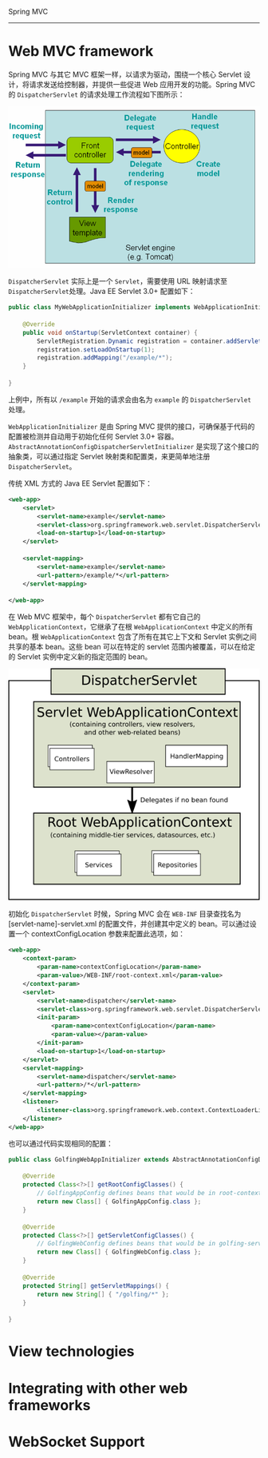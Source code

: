 Spring MVC

---

# Web MVC framework
Spring MVC 与其它 MVC 框架一样，以请求为驱动，围绕一个核心 Servlet 设计，将请求发送给控制器，并提供一些促进 Web 应用开发的功能。Spring MVC 的 `DispatcherServlet` 的请求处理工作流程如下图所示：

![images](images/mvc.png)

`DispatcherServlet` 实际上是一个 `Servlet`，需要使用 URL 映射请求至 `DispatcherServlet`处理。Java EE Servlet 3.0+ 配置如下：
```java
public class MyWebApplicationInitializer implements WebApplicationInitializer {

    @Override
    public void onStartup(ServletContext container) {
        ServletRegistration.Dynamic registration = container.addServlet("example", new DispatcherServlet());
        registration.setLoadOnStartup(1);
        registration.addMapping("/example/*");
    }

}
```
上例中，所有以 `/example` 开始的请求会由名为 `example` 的 `DispatcherServlet` 处理。

`WebApplicationInitializer` 是由 Spring MVC 提供的接口，可确保基于代码的配置被检测并自动用于初始化任何 Servlet 3.0+ 容器。`AbstractAnnotationConfigDispatcherServletInitializer` 是实现了这个接口的抽象类，可以通过指定 Servlet 映射类和配置类，来更简单地注册 `DispatcherServlet`。

传统 XML 方式的 Java EE Servlet 配置如下：
```xml
<web-app>
    <servlet>
        <servlet-name>example</servlet-name>
        <servlet-class>org.springframework.web.servlet.DispatcherServlet</servlet-class>
        <load-on-startup>1</load-on-startup>
    </servlet>

    <servlet-mapping>
        <servlet-name>example</servlet-name>
        <url-pattern>/example/*</url-pattern>
    </servlet-mapping>

</web-app>
```

在 Web MVC 框架中，每个 `DispatcherServlet` 都有它自己的 `WebApplicationContext`，它继承了在根 `WebApplicationContext` 中定义的所有 bean。根 `WebApplicationContext` 包含了所有在其它上下文和 Servlet 实例之间共享的基本 bean。这些 bean 可以在特定的 servlet 范围内被覆盖，可以在给定的 Servlet 实例中定义新的指定范围的 bean。

![images](images/mvc-context-hierarchy.png)

初始化 `DispatcherServlet` 时候，Spring MVC 会在 `WEB-INF` 目录查找名为 [servlet-name]-servlet.xml 的配置文件，并创建其中定义的 bean。可以通过设置一个 contextConfigLocation 参数来配置此选项，如：
```xml
<web-app>
    <context-param>
        <param-name>contextConfigLocation</param-name>
        <param-value>/WEB-INF/root-context.xml</param-value>
    </context-param>
    <servlet>
        <servlet-name>dispatcher</servlet-name>
        <servlet-class>org.springframework.web.servlet.DispatcherServlet</servlet-class>
        <init-param>
            <param-name>contextConfigLocation</param-name>
            <param-value></param-value>
        </init-param>
        <load-on-startup>1</load-on-startup>
    </servlet>
    <servlet-mapping>
        <servlet-name>dispatcher</servlet-name>
        <url-pattern>/*</url-pattern>
    </servlet-mapping>
    <listener>
        <listener-class>org.springframework.web.context.ContextLoaderListener</listener-class>
    </listener>
</web-app>
```

也可以通过代码实现相同的配置：
```java
public class GolfingWebAppInitializer extends AbstractAnnotationConfigDispatcherServletInitializer {

    @Override
    protected Class<?>[] getRootConfigClasses() {
        // GolfingAppConfig defines beans that would be in root-context.xml
        return new Class[] { GolfingAppConfig.class };
    }

    @Override
    protected Class<?>[] getServletConfigClasses() {
        // GolfingWebConfig defines beans that would be in golfing-servlet.xml
        return new Class[] { GolfingWebConfig.class };
    }

    @Override
    protected String[] getServletMappings() {
        return new String[] { "/golfing/*" };
    }

}
```


# View technologies

# Integrating with other web frameworks

# WebSocket Support